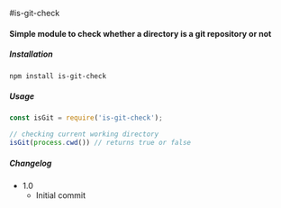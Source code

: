 #is-git-check
#### Simple module to check whether a directory is a git repository or not

##### Installation
```bash
npm install is-git-check
```

##### Usage
```javascript
const isGit = require('is-git-check');

// checking current working directory
isGit(process.cwd()) // returns true or false
```

##### Changelog
  - 1.0
    - Initial commit
